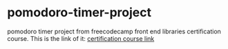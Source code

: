 # pomodoro-timer-project
pomodoro timer project from freecodecamp front end libraries certification course. This is the link of it: [certification course link](https://www.freecodecamp.org/learn/front-end-development-libraries/)
